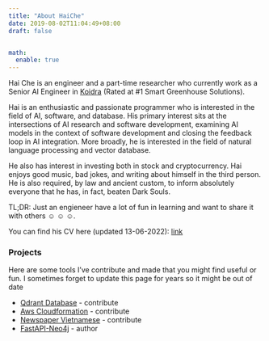 ```yaml
---
title: "About HaiChe"
date: 2019-08-02T11:04:49+08:00
draft: false


math:
  enable: true
---
```

Hai Che is an engineer and a part-time researcher who currently work as a Senior AI Engineer in [Koidra](https://www.koidra.ai) (Rated at #1 Smart Greenhouse Solutions).

Hai is an enthusiastic and passionate programmer who is interested in the field of AI, software, and database. His primary interest sits at the intersections of AI research and software development, examining AI models in the context of software development and closing the feedback loop in AI integration. More broadly, he is interested in the field of natural language processing and vector database.

He also has interest in investing both in stock and cryptocurrency. Hai enjoys good music, bad jokes, and writing about himself in the third person. He is also required, by law and ancient custom, to inform absolutely everyone that he has, in fact, beaten Dark Souls.

TL;DR: Just an engieneer have a lot of fun in learning and want to share it with others :relaxed: :relaxed: :relaxed:.

You can find his CV here (updated 13-06-2022): [link](https://raw.githubusercontent.com/haicheviet/personal-space/main/site/assets/pdf/my_resume.pdf)

### Projects

Here are some tools I’ve contribute and made that you might find useful or fun. I sometimes forget to update this page for years so it might be out of date

* [Qdrant Database](https://github.com/qdrant/qdrant) - contribute
* [Aws Cloudformation](https://github.com/haicheviet/aws-cf-templates) - contribute
* [Newspaper Vietnamese](https://github.com/haicheviet/newspaper) - contribute
* [FastAPI-Neo4j](https://github.com/haicheviet/full-stack-fastapi-neo4j) - author
